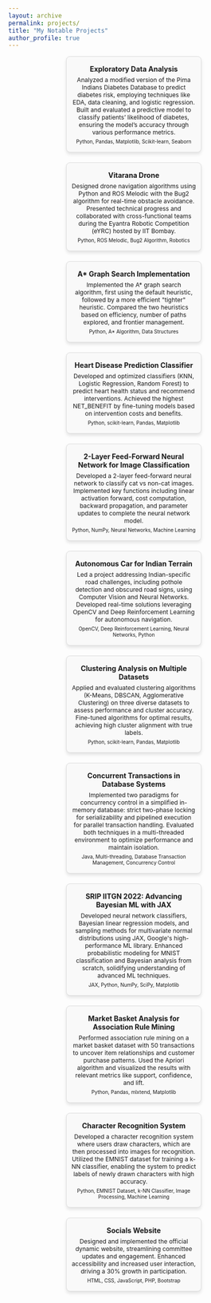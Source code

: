 ```yaml
---
layout: archive
permalink: projects/
title: "My Notable Projects"
author_profile: true
---
```


<head>
  <link rel="stylesheet" href="https://cdnjs.cloudflare.com/ajax/libs/font-awesome/5.15.4/css/all.min.css">
</head>

<style>
  .projects-container {
    display: flex;
    flex-wrap: wrap;
    gap: 20px;
    justify-content: space-evenly;
  }

  .project-card {
    background: #f9f9f9;
    border: 1px solid #ddd;
    border-radius: 8px;
    padding: 10px;  /* Reduced padding for smaller cards */
    width: 250px;  /* Reduced width for smaller cards */
    box-shadow: 0 4px 6px rgba(0, 0, 0, 0.1);
    text-align: center;
    transition: transform 0.3s ease;
  }

  .project-card:hover {
    transform: scale(1.05);
  }

  .project-card h3 {
    margin-bottom: 6px;
    margin-top: 6px;
    font-size: 14px;
  }

  .project-card p {
    font-size: 12px;  /* Smaller text for the summary */
    margin: 5px 0;
  }

  .project-card a {
    color: #181717;
    text-decoration: none;
    font-weight: bold;
    display: inline-block;
    justify-content: center;
    align-items: center;
    gap: 5px;
  }

  .project-card a:hover {
    color: #2F7F93;
  }

  .project-card i {
    font-size: 20px; /* Adjust size for the GitHub icon */
    transition: color 0.3s ease;
  }
  .project-card a:focus, .project-card a:hover {
  outline: none;  /* Remove the focus outline for a cleaner look */
}
</style>

<div class="projects-container">
  
  <div class="project-card">
    <h3>Exploratory Data Analysis</h3>
    <p>Analyzed a modified version of the Pima Indians Diabetes Database to predict diabetes risk, employing techniques like EDA, data cleaning, and logistic regression. Built and evaluated a predictive model to classify patients’ likelihood of diabetes, ensuring the model’s accuracy through various performance metrics.</p>
    <p><small>Python, Pandas, Matplotlib, Scikit-learn, Seaborn</small></p>
    <a href="https://github.com/Khushm/eda" target="_blank"><i class="fab fa-github"></i></a>
  </div>

<div class="project-card">
    <h3>Vitarana Drone</h3>
    <p>Designed drone navigation algorithms using Python and ROS Melodic with the Bug2 algorithm for real-time obstacle avoidance. Presented technical progress and collaborated with cross-functional teams during the Eyantra Robotic Competition (eYRC) hosted by IIT Bombay.</p>
    <p><small>Python, ROS Melodic, Bug2 Algorithm, Robotics</small></p>
  </div>

<div class="project-card">
    <h3>A* Graph Search Implementation</h3>
    <p>Implemented the A* graph search algorithm, first using the default heuristic, followed by a more efficient "tighter" heuristic. Compared the two heuristics based on efficiency, number of paths explored, and frontier management.</p>
    <p><small>Python, A* Algorithm, Data Structures</small></p>
    <a href="" target="_blank"><i class="fab fa-github"></i></a>
  </div>
  
<div class="project-card">
    <h3>Heart Disease Prediction Classifier</h3>
    <p>Developed and optimized classifiers (KNN, Logistic Regression, Random Forest) to predict heart health status and recommend interventions. Achieved the highest NET_BENEFIT by fine-tuning models based on intervention costs and benefits.</p>
    <p><small>Python, scikit-learn, Pandas, Matplotlib</small></p>
    <a href="https://github.com/Khushm/classification" target="_blank"><i class="fab fa-github"></i></a>
  </div>

  <div class="project-card">
    <h3>2-Layer Feed-Forward Neural Network for Image Classification</h3>
    <p>Developed a 2-layer feed-forward neural network to classify cat vs non-cat images. Implemented key functions including linear activation forward, cost computation, backward propagation, and parameter updates to complete the neural network model.</p>
    <p><small>Python, NumPy, Neural Networks, Machine Learning</small></p>
    <a href="" target="_blank"><i class="fab fa-github"></i></a>
  </div>
  
  <div class="project-card">
    <h3>Autonomous Car for Indian Terrain</h3>
    <p>Led a project addressing Indian-specific road challenges, including pothole detection and obscured road signs, using Computer Vision and Neural Networks. Developed real-time solutions leveraging OpenCV and Deep Reinforcement Learning for autonomous navigation.</p>
    <p><small>OpenCV, Deep Reinforcement Learning, Neural Networks, Python</small></p>
  </div>

  <div class="project-card">
    <h3>Clustering Analysis on Multiple Datasets</h3>
    <p>Applied and evaluated clustering algorithms (K-Means, DBSCAN, Agglomerative Clustering) on three diverse datasets to assess performance and cluster accuracy. Fine-tuned algorithms for optimal results, achieving high cluster alignment with true labels.</p>
    <p><small>Python, scikit-learn, Pandas, Matplotlib</small></p>
    <a href="https://github.com/Khushm/clustering" target="_blank"><i class="fab fa-github"></i></a>
  </div>

  <div class="project-card">
    <h3>Concurrent Transactions in Database Systems</h3>
    <p>Implemented two paradigms for concurrency control in a simplified in-memory database: strict two-phase locking for serializability and pipelined execution for parallel transaction handling. Evaluated both techniques in a multi-threaded environment to optimize performance and maintain isolation.</p>
    <p><small>Java, Multi-threading, Database Transaction Management, Concurrency Control</small></p>
    <a href="" target="_blank"><i class="fab fa-github"></i></a>
  </div>
  
  <div class="project-card">
    <h3>SRIP IITGN 2022: Advancing Bayesian ML with JAX</h3>
    <p>Developed neural network classifiers, Bayesian linear regression models, and sampling methods for multivariate normal distributions using JAX, Google's high-performance ML library. Enhanced probabilistic modeling for MNIST classification and Bayesian analysis from scratch, solidifying understanding of advanced ML techniques.</p>
    <p><small>JAX, Python, NumPy, SciPy, Matplotlib</small></p>
    <a href="https://github.com/Khushm/SRIP-IITGN-2022" target="_blank"><i class="fab fa-github"></i></a>
  </div>

<div class="project-card">
    <h3>Market Basket Analysis for Association Rule Mining</h3>
    <p>Performed association rule mining on a market basket dataset with 50 transactions to uncover item relationships and customer purchase patterns. Used the Apriori algorithm and visualized the results with relevant metrics like support, confidence, and lift.</p>
    <p><small>Python, Pandas, mlxtend, Matplotlib</small></p>
    <a href="https://github.com/Khushm/associationrules" target="_blank"><i class="fab fa-github"></i></a>
  </div>

  <div class="project-card">
    <h3>Character Recognition System</h3>
    <p>Developed a character recognition system where users draw characters, which are then processed into images for recognition. Utilized the EMNIST dataset for training a k-NN classifier, enabling the system to predict labels of newly drawn characters with high accuracy.</p>
    <p><small>Python, EMNIST Dataset, k-NN Classifier, Image Processing, Machine Learning</small></p>
    <a href="https://github.com/Khushm/Code_Twisto" target="_blank"><i class="fab fa-github"></i></a>
  </div>

  
  <div class="project-card">
    <h3>Socials Website</h3>
    <p>Designed and implemented the official dynamic website, streamlining committee updates and engagement. Enhanced accessibility and increased user interaction, driving a 30% growth in participation.</p>
    <p><small>HTML, CSS, JavaScript, PHP, Bootstrap</small></p>
    <a href="https://github.com/Khushm/SWD" target="_blank"><i class="fab fa-github"></i></a>
  </div>

  

  <!-- Add more project cards here -->
</div>
